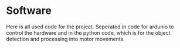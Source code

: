 # Software

Here is all used code for the project. Seperated in code for ardunio to control the hardware and in the python code, which is for the object detection and processing into motor movements.

